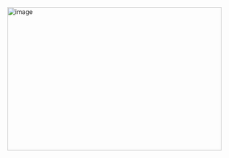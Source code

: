 <img width="491" height="328" alt="image" src="https://github.com/user-attachments/assets/0be5138c-8314-42e8-881e-8458b07b087f" />
